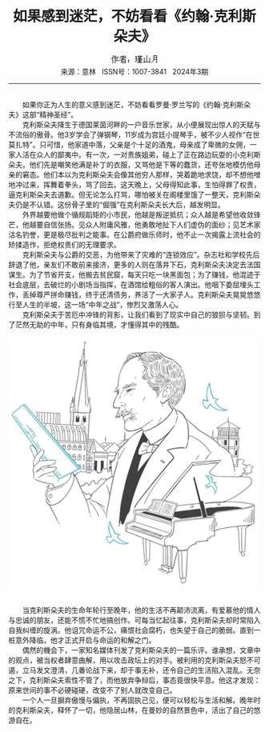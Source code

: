 # <center>如果感到迷茫，不妨看看《约翰·克利斯朵夫》</center>

<div align=center><img src="https://raw.githubusercontent.com/leaguecn/magazines/main/img_authors/%25d7%25f7%25d5%25df%25a3%25ba%25e8%25aa%25c9%25bd%25d4%25c2.jpg"></div>

<center>来源：意林   ISSN号：1007-3841   2024年3期</center>

* * *

<br>　　如果你正为人生的意义感到迷茫，不妨看看罗曼·罗兰写的《约翰·克利斯朵夫》这部“精神圣经”。  
　　克利斯朵夫降生于德国莱茵河畔的一户音乐世家，从小便展现出惊人的天赋与不流俗的傲骨。他3岁学会了弹钢琴，11岁成为宫廷小提琴手，被不少人视作“在世莫扎特”。只可惜，他家道中落，父亲是个十足的酒鬼，母亲成了卑微的女佣，一家人活在众人的鄙夷中。有一次，一对贵族姐弟，碰上了正在路边玩耍的小克利斯朵夫。他们先是嘲笑他满是补丁的衣服，又骂他是下等的蠢货，还夸张地模仿他母亲的窘态。他们本以为克利斯朵夫会像其他穷人那样，哭着跪地求饶，却不想他噌地冲过来，挥舞着拳头，骂了回去。这天晚上，父母得知此事，生怕得罪了权贵，逼克利斯朵夫去道歉。但无论怎么打骂，哪怕被关在阁楼里饿了一整天，克利斯朵夫仍是不认错。这份骨子里的“倔强”在克利斯朵夫长大后，越发明显。  
　　外界越要他做个循规蹈矩的小市民，他越是叛逆抵抗；众人越是希望他收敛锋芒，他越要自信张扬。见众人附庸风雅，他勇敢地扯下人们虚伪的面纱；见艺术家沽名钓誉，更是极尽批判之能事。在公爵府做乐师时，他不止一次揭露上流社会的矫揉造作，拒绝权贵们的无理要求。  
　　克利斯朵夫与公爵的交恶，为他带来了灾难的“连锁效应”。杂志社和学校先后辞退了他，亲友们不敢前来接济，更多的人则在落井下石，克利斯朵夫决定去法国谋生。为了节省开支，他搬去贫民窟，每天只吃一块黑面包；为了赚钱，他混迹于社会底层，去破烂的小剧场当指挥，在酒馆给粗俗的客人演出。他咽下委屈埋头工作，丢掉尊严拼命赚钱，终于还清债务，养活了一大家子人。克利斯朵夫晃晃悠悠行至人生的半坡，这一场“中年之战”，惨烈又激荡人心。  
　　克利斯朵夫于苦厄中冲锋的背影，让我们看到了现实中自己的狼狈与坚韧。到了茫然无助的中年，只有身临其境，才懂得其中的残酷。

![](https://raw.githubusercontent.com/leaguecn/magazines/main/img/yili20240365-1-l.jpg)

  
<br>　　当克利斯朵夫的生命年轮行至晚年，他的生活不再颠沛流离，有爱慕他的情人与忠诚的朋友，还能不慌不忙地搞创作。可每当忆起往事，克利斯朵夫却时常陷入自我纠缠的旋涡。他诅咒命运不公，痛恨社会腐朽，也失望于自己的脆弱。直到一桩意外降临，他才正式开启与命运的和解之门。  
　　偶然的機会下，一家知名媒体刊发了克利斯朵夫的一篇乐评。谁承想，文章中的观点，被当权者肆意曲解，用以攻击政坛上的对手。被利用的克利斯朵夫怒不可遏，立马发文澄清，几番论战下来，却于事无补，还令自己的生活陷入混乱。无奈之下，克利斯朵夫索性不管了，而他放弃争辩后，事态竟很快平息。他这才发现：原来世间的事不必硬碰硬，改变不了别人就改变自己。  
　　一个人一旦摒弃傲慢与偏执，不再固执己见，便可以轻松与生活和解。晚年时的克利斯朵夫，释怀了一切，他隐居山林，在曼妙的自然景色中，活出了自己的悠游自在。
